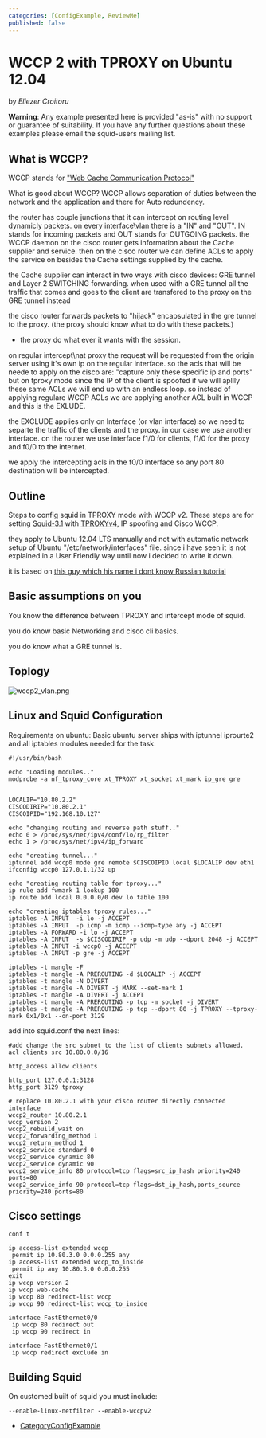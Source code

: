 ```yaml
---
categories: [ConfigExample, ReviewMe]
published: false
---
```

# WCCP 2 with TPROXY on Ubuntu 12.04

by *Eliezer Croitoru*

**Warning**: Any example presented here is provided "as-is" with no
support or guarantee of suitability. If you have any further questions
about these examples please email the squid-users mailing list.

## What is WCCP?

WCCP stands for ["Web Cache Communication
Protocol"](http://en.wikipedia.org/wiki/Web_Cache_Communication_Protocol)

What is good about WCCP? WCCP allows separation of duties between the
network and the application and there for Auto redundency.

the router has couple junctions that it can intercept on routing level
dynamicly packets. on every interface\\vlan there is a "IN" and "OUT".
IN stands for incoming packets and OUT stands for OUTGOING packets. the
WCCP daemon on the cisco router gets information about the Cache
supplier and service. then on the cisco router we can define ACLs to
apply the service on besides the Cache settings supplied by the cache.

the Cache supplier can interact in two ways with cisco devices: GRE
tunnel and Layer 2 SWITCHING forwarding. when used with a GRE tunnel all
the traffic that comes and goes to the client are transfered to the
proxy on the GRE tunnel instead

the cisco router forwards packets to "hijack" encapsulated in the gre
tunnel to the proxy. (the proxy should know what to do with these
packets.)

  - the proxy do what ever it wants with the session.

on regular intercept\\nat proxy the request will be requested from the
origin server using it's own ip on the regular interface. so the acls
that will be neede to apply on the cisco are: "capture only these
specific ip and ports" but on tproxy mode since the IP of the client is
spoofed if we will apllly these same ACLs we will end up with an endless
loop. so instead of applying regulare WCCP ACLs we are applying another
ACL built in WCCP and this is the EXLUDE.

the EXCLUDE applies only on Interface (or vlan interface) so we need to
separte the traffic of the clients and the proxy. in our case we use
another interface. on the router we use interface f1/0 for clients, f1/0
for the proxy and f0/0 to the internet.

we apply the intercepting acls in the f0/0 interface so any port 80
destination will be intercepted.

## Outline

Steps to config squid in TPROXY mode with WCCP v2. These steps are for
setting
[Squid-3.1](/Releases/Squid-3.1)
with
[TPROXYv4](/Features/Tproxy4),
IP spoofing and Cisco WCCP.

they apply to Ubuntu 12.04 LTS manually and not with automatic network
setup of Ubuntu "/etc/network/interfaces" file. since i have seen it is
not explained in a User Friendly way until now i decided to write it
down.

it is based on [this guy which his name i dont know Russian
tutorial](http://bloggik.net/index.php/articles/networks/18-cisco/38-squid-tproxy-wccp)

## Basic assumptions on you

You know the difference between TPROXY and intercept mode of squid.

you do know basic Networking and cisco cli basics.

you do know what a GRE tunnel is.

## Toplogy

![wccp2_vlan.png](https://wiki.squid-cache.org/ConfigExamples/UbuntuTproxy4Wccp2?action=AttachFile&do=get&target=wccp2_vlan.png)

## Linux and Squid Configuration

Requirements on ubuntu: Basic ubuntu server ships with iptunnel
iprourte2 and all iptables modules needed for the task.

``` highlight
#!/usr/bin/bash

echo "Loading modules.."
modprobe -a nf_tproxy_core xt_TPROXY xt_socket xt_mark ip_gre gre


LOCALIP="10.80.2.2"
CISCODIRIP="10.80.2.1"
CISCOIPID="192.168.10.127"

echo "changing routing and reverse path stuff.."
echo 0 > /proc/sys/net/ipv4/conf/lo/rp_filter
echo 1 > /proc/sys/net/ipv4/ip_forward

echo "creating tunnel..."
iptunnel add wccp0 mode gre remote $CISCOIPID local $LOCALIP dev eth1
ifconfig wccp0 127.0.1.1/32 up

echo "creating routing table for tproxy..."
ip rule add fwmark 1 lookup 100
ip route add local 0.0.0.0/0 dev lo table 100

echo "creating iptables tproxy rules..."
iptables -A INPUT  -i lo -j ACCEPT
iptables -A INPUT  -p icmp -m icmp --icmp-type any -j ACCEPT
iptables -A FORWARD -i lo -j ACCEPT
iptables -A INPUT  -s $CISCODIRIP -p udp -m udp --dport 2048 -j ACCEPT
iptables -A INPUT -i wccp0 -j ACCEPT
iptables -A INPUT -p gre -j ACCEPT

iptables -t mangle -F
iptables -t mangle -A PREROUTING -d $LOCALIP -j ACCEPT
iptables -t mangle -N DIVERT
iptables -t mangle -A DIVERT -j MARK --set-mark 1
iptables -t mangle -A DIVERT -j ACCEPT
iptables -t mangle -A PREROUTING -p tcp -m socket -j DIVERT
iptables -t mangle -A PREROUTING -p tcp --dport 80 -j TPROXY --tproxy-mark 0x1/0x1 --on-port 3129
```

add into squid.conf the next lines:

    #add change the src subnet to the list of clients subnets allowed.
    acl clients src 10.80.0.0/16
    
    http_access allow clients
    
    http_port 127.0.0.1:3128 
    http_port 3129 tproxy
    
    # replace 10.80.2.1 with your cisco router directly connected interface
    wccp2_router 10.80.2.1
    wccp_version 2
    wccp2_rebuild_wait on
    wccp2_forwarding_method 1
    wccp2_return_method 1
    wccp2_service standard 0
    wccp2_service dynamic 80
    wccp2_service dynamic 90
    wccp2_service_info 80 protocol=tcp flags=src_ip_hash priority=240 ports=80
    wccp2_service_info 90 protocol=tcp flags=dst_ip_hash,ports_source priority=240 ports=80

## Cisco settings

    conf t
    
    ip access-list extended wccp
     permit ip 10.80.3.0 0.0.0.255 any
    ip access-list extended wccp_to_inside
     permit ip any 10.80.3.0 0.0.0.255
    exit
    ip wccp version 2
    ip wccp web-cache
    ip wccp 80 redirect-list wccp
    ip wccp 90 redirect-list wccp_to_inside
    
    interface FastEthernet0/0
     ip wccp 80 redirect out
     ip wccp 90 redirect in
    
    interface FastEthernet0/1
     ip wccp redirect exclude in

## Building Squid

On customed built of squid you must include:

    --enable-linux-netfilter --enable-wccpv2

  - [CategoryConfigExample](/CategoryConfigExample)
